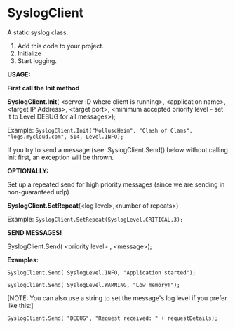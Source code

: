 # **SyslogClient**
A static syslog class. 

1. Add this code to your project. 
2. Initialize
3. Start logging.

**USAGE:**

**First call the Init method**

**SyslogClient.Init**( \<server ID where client is running>, \<application name>, \<target IP Address>, \<target port>, \<minimum accepted priority level - set it to Level.DEBUG for all messages>);

Example: ```SyslogClient.Init("MolluscHeim", "Clash of Clams", "logs.mycloud.com", 514, Level.INFO);```

If you try to send a message (see: SyslogClient.Send() below without calling Init first, an exception will be thrown.

**OPTIONALLY:** 

Set up a repeated send for high priority messages (since we are sending in non-guaranteed udp)

**SyslogClient.SetRepeat**(\<log level>,\<number of repeats>)

Example: ```SyslogClient.SetRepeat(SyslogLevel.CRITICAL,3);```

**SEND MESSAGES!**

SyslogClient.Send( \<priority level> , \<message>);

**Examples:**

```SyslogClient.Send( SyslogLevel.INFO, "Application started");```

```SyslogClient.Send( SyslogLevel.WARNING, "Low memory!");```

[NOTE: You can also use a string to set the message's log level if you prefer like this:]

```SyslogClient.Send( "DEBUG", "Request received: " + requestDetails);```
